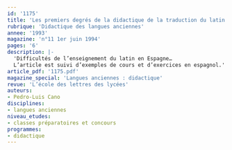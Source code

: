 ```yaml
---
id: '1175'
title: 'Les premiers degrés de la didactique de la traduction du latin en Espagne'
rubrique: 'Didactique des langues anciennes'
annee: '1993'
magazine: 'n°11 1er juin 1994'
pages: '6'
description: |-
  'Difficultés de l’enseignement du latin en Espagne…
  L’article est suivi d’exemples de cours et d’exercices en espagnol.'
article_pdf: '1175.pdf'
magazine_special: 'Langues anciennes : didactique'
revue: 'L’école des lettres des lycées'
auteurs:
- Pedro-Luis Cano
disciplines:
- langues anciennes
niveau_etudes:
- classes préparatoires et concours
programmes:
- didactique
---
```

